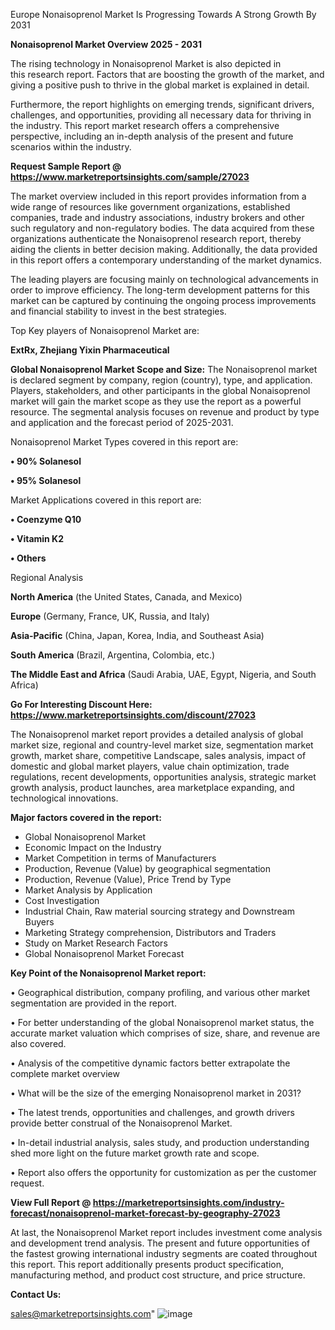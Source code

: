   Europe Nonaisoprenol Market Is Progressing Towards A Strong Growth By 2031

<Strong> Nonaisoprenol Market Overview 2025 - 2031</strong>

The rising technology in Nonaisoprenol Market is also depicted in this research report. Factors that are boosting the growth of the market, and giving a positive push to thrive in the global market is explained in detail.

Furthermore, the report highlights on emerging trends, significant drivers, challenges, and opportunities, providing all necessary data for thriving in the industry. This report market research offers a comprehensive perspective, including an in-depth analysis of the present and future scenarios within the industry.

<strong>Request Sample Report @ <a href=https://www.marketreportsinsights.com/sample/27023>https://www.marketreportsinsights.com/sample/27023</a></strong>

The market overview included in this report provides information from a wide range of resources like government organizations, established companies, trade and industry associations, industry brokers and other such regulatory and non-regulatory bodies. The data acquired from these organizations authenticate the Nonaisoprenol research report, thereby aiding the clients in better decision making. Additionally, the data provided in this report offers a contemporary understanding of the market dynamics.

The leading players are focusing mainly on technological advancements in order to improve efficiency. The long-term development patterns for this market can be captured by continuing the ongoing process improvements and financial stability to invest in the best strategies.

Top Key players of Nonaisoprenol Market are:

<strong>ExtRx, Zhejiang Yixin Pharmaceutical</strong>

<strong><b>Global Nonaisoprenol Market Scope and Size:</b></strong>
The Nonaisoprenol market is declared segment by company, region (country), type, and application. Players, stakeholders, and other participants in the global Nonaisoprenol market will gain the market scope as they use the report as a powerful resource. The segmental analysis focuses on revenue and product by type and application and the forecast period of 2025-2031.

Nonaisoprenol Market Types covered in this report are:

<strong>• 90% Solanesol

• 95% Solanesol</strong>

Market Applications covered in this report are:

<strong>• Coenzyme Q10

• Vitamin K2

• Others</strong> 

Regional Analysis

<strong>North America</strong> (the United States, Canada, and Mexico)

<strong>Europe</strong> (Germany, France, UK, Russia, and Italy)

<strong>Asia-Pacific</strong> (China, Japan, Korea, India, and Southeast Asia)

<strong>South America</strong> (Brazil, Argentina, Colombia, etc.)

<strong>The Middle East and Africa</strong> (Saudi Arabia, UAE, Egypt, Nigeria, and South Africa)

<strong>Go For Interesting Discount Here: <a href=https://www.marketreportsinsights.com/discount/27023>https://www.marketreportsinsights.com/discount/27023</a></strong>

The Nonaisoprenol market report provides a detailed analysis of global market size, regional and country-level market size, segmentation market growth, market share, competitive Landscape, sales analysis, impact of domestic and global market players, value chain optimization, trade regulations, recent developments, opportunities analysis, strategic market growth analysis, product launches, area marketplace expanding, and technological innovations.

<strong><b>Major factors covered in the report:</b></strong>
<ul>
  <li>Global Nonaisoprenol Market </li>
  <li>Economic Impact on the Industry</li>
  <li>Market Competition in terms of Manufacturers</li>
  <li>Production, Revenue (Value) by geographical segmentation</li>
  <li>Production, Revenue (Value), Price Trend by Type</li>
  <li>Market Analysis by Application</li>
  <li>Cost Investigation</li>
  <li>Industrial Chain, Raw material sourcing strategy and Downstream Buyers</li>
  <li>Marketing Strategy comprehension, Distributors and Traders</li>
  <li>Study on Market Research Factors</li>
  <li>Global Nonaisoprenol Market Forecast</li>
</ul>

<strong><b>Key Point of the Nonaisoprenol Market report:</b></strong>

• Geographical distribution, company profiling, and various other market segmentation are provided in the report.

• For better understanding of the global Nonaisoprenol market status, the accurate market valuation which comprises of size, share, and revenue are also covered.

• Analysis of the competitive dynamic factors better extrapolate the complete market overview

• What will be the size of the emerging Nonaisoprenol market in 2031?

• The latest trends, opportunities and challenges, and growth drivers provide better construal of the Nonaisoprenol Market.

• In-detail industrial analysis, sales study, and production understanding shed more light on the future market growth rate and scope.

• Report also offers the opportunity for customization as per the customer request.

<strong><b>View Full Report @ <a href=https://marketreportsinsights.com/industry-forecast/nonaisoprenol-market-forecast-by-geography-27023>https://marketreportsinsights.com/industry-forecast/nonaisoprenol-market-forecast-by-geography-27023</a></b></strong>


At last, the Nonaisoprenol Market report includes investment come analysis and development trend analysis. The present and future opportunities of the fastest growing international industry segments are coated throughout this report. This report additionally presents product specification, manufacturing method, and product cost structure, and price structure.

<strong>Contact Us:</strong>

sales@marketreportsinsights.com"
![image](https://github.com/user-attachments/assets/bf470d46-39d3-4e4d-aad4-f45d9dd69a5f)
